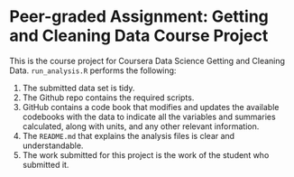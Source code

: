 # Peer-graded Assignment: Getting and Cleaning Data Course Project

This is the course project for Coursera Data Science Getting and Cleaning Data. `run_analysis.R` performs the following:

1. The submitted data set is tidy.
2. The Github repo contains the required scripts.
3. GitHub contains a code book that modifies and updates the available codebooks with the data to indicate all the variables and summaries calculated, along with units, and any other relevant information.
4. The `README.md` that explains the analysis files is clear and understandable.
5. The work submitted for this project is the work of the student who submitted it.